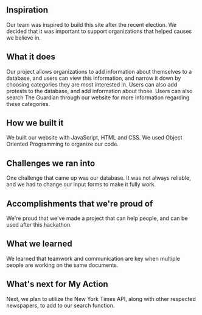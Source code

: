 ## Inspiration
Our team was inspired to build this site after the recent election. We decided that it was important to support organizations that helped causes we believe in.
## What it does
Our project allows organizations to add information about themselves to a database, and users can view this information, and narrow it down by choosing categories they are most interested in. Users can also add protests to the database, and add information about those. Users can also search The Guardian through our website for more information regarding these categories.
## How we built it
We built our website with JavaScript, HTML and CSS. We used Object Oriented Programming to organize our code.
## Challenges we ran into
One challenge that came up was our database. It was not always reliable, and we had to change our input forms to make it fully work.
## Accomplishments that we're proud of
We're proud that we've made a project that can help people, and can be used after this hackathon.
## What we learned
We learned that teamwork and communication are key when multiple people are working on the same documents.
## What's next for My Action
Next, we plan to utilize the New York Times API, along with other respected newspapers, to add to our search function.
